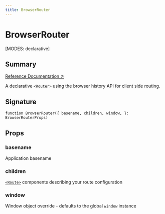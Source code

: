 ```yaml
---
title: BrowserRouter
---
```


# BrowserRouter

<!--
⚠️ ⚠️ IMPORTANT ⚠️ ⚠️ 

Thank you for helping improve our documentation!

This file is auto-generated from the JSDoc comments in the source
code, so please edit the JSDoc comments in the file below and this
file will be re-generated once those changes are merged.

https://github.com/remix-run/react-router/blob/main/packages/react-router/lib/dom/lib.tsx#L315
-->

[MODES: declarative]

## Summary

[Reference Documentation ↗](https://api.reactrouter.com/v7/functions/react_router.BrowserRouter.html)

A declarative `<Router>` using the browser history API for client side routing.

## Signature

```tsx
function BrowserRouter({ basename, children, window, }: BrowserRouterProps)
```

## Props

### basename

Application basename

### children

[`<Route>`](../components/Route) components describing your route configuration

### window

Window object override - defaults to the global `window` instance

